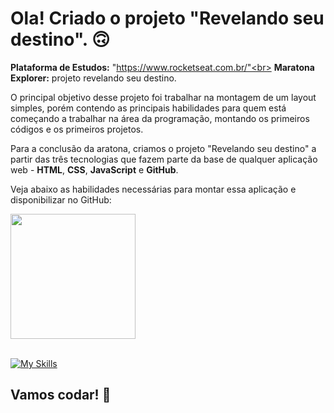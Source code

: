 # Ola! Criado o projeto "Revelando seu destino". 🙃

<strong>Plataforma de Estudos:</strong> "https://www.rocketseat.com.br/"<br>
<strong>Maratona Explorer:</strong> projeto revelando seu destino.

O principal objetivo desse projeto foi trabalhar na montagem de um layout simples, porém contendo as principais habilidades para quem está começando a trabalhar na área da programação, montando os primeiros códigos e os primeiros projetos.

Para a conclusão da aratona, criamos o projeto "Revelando seu destino" a partir das três tecnologias que fazem parte da base de qualquer aplicação web - <strong>HTML</strong>, <strong>CSS</strong>, <strong>JavaScript</strong> e <strong>GitHub</strong>.

Veja abaixo as habilidades necessárias para montar essa aplicação e disponibilizar no GitHub: <br/>

<div align="left">
<img src="https://user-images.githubusercontent.com/25811685/177082960-fda4f329-a1f1-41e6-8c93-8f286d3e4465.png" width="200px" />
</div>
</br>

[![My Skills](https://skillicons.dev/icons?i=html,css,js,git)](https://skillicons.dev)

## Vamos codar! 🚀
